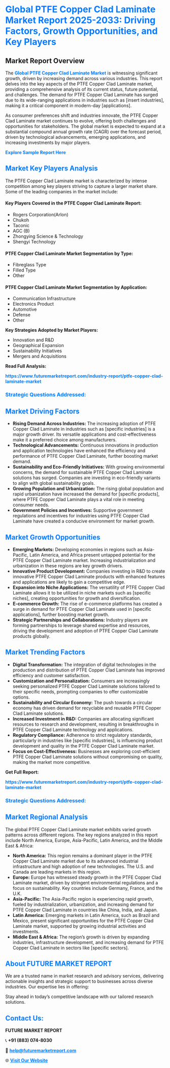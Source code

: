 <h1 style="color: #007BFF;">Global PTFE Copper Clad Laminate Market Report 2025-2033: Driving Factors, Growth Opportunities, and Key Players</h1>

<section id="overview">
<h2>Market Report Overview</h2>
<p>The <a href="https://www.futuremarketreport.com/industry-report/ptfe-copper-clad-laminate-market" style="color: #007BFF; text-decoration: none;"><strong>Global PTFE Copper Clad Laminate Market</strong></a> is witnessing significant growth, driven by increasing demand across various industries. This report delves into the key aspects of the PTFE Copper Clad Laminate market, providing a comprehensive analysis of its current status, future potential, and challenges. The demand for PTFE Copper Clad Laminate has surged due to its wide-ranging applications in industries such as [insert industries], making it a critical component in modern-day [applications].</p>
<p>As consumer preferences shift and industries innovate, the PTFE Copper Clad Laminate market continues to evolve, offering both challenges and opportunities for stakeholders. The global market is expected to expand at a substantial compound annual growth rate (CAGR) over the forecast period, driven by technological advancements, emerging applications, and increasing investments by major players.</p>
</section>

<section id="overview">
<p><a href="https://www.futuremarketreport.com/request-sample/reportId=114211" style="color: #007BFF; text-decoration: none;"><strong>Explore Sample Report Here</strong></a></p>
</section>

<section id="key-players">
<h2 style="color: #007BFF;">Market Key Players Analysis</h2>
<p>The PTFE Copper Clad Laminate market is characterized by intense competition among key players striving to capture a larger market share. Some of the leading companies in the market include:</p>
<h4>Key Players Covered in the PTFE Copper Clad Laminate Report:</h4>
<ul><li>Rogers Corporation(Arlon)</li><li>Chukoh</li><li>Taconic</li><li>AGC (B)</li><li>Zhongying Science &amp; Technology</li><li>Shengyi Technology</li></ul>
<h4>PTFE Copper Clad Laminate Market Segmentation by Type:</h4>
<ul><li>Fibreglass Type</li><li>Filled Type</li><li>Other</li></ul>

<h4>PTFE Copper Clad Laminate Market Segmentation by Application:</h4>
<ul><li>Communication Infrastructure</li><li>Electronics Product</li><li>Automotive</li><li>Defense</li><li>Other</li></ul>
<p><strong>Key Strategies Adopted by Market Players:</strong></p>
<ul>
<li>Innovation and R&D</li>
<li>Geographical Expansion</li>
<li>Sustainability Initiatives</li>
<li>Mergers and Acquisitions</li>
</ul>
</section>

<section>
<p><strong>Read Full Analysis: </strong></p><a href="https://www.futuremarketreport.com/industry-report/ptfe-copper-clad-laminate-market" style="color: #007BFF; text-decoration: none;"><strong>https://www.futuremarketreport.com/industry-report/ptfe-copper-clad-laminate-market</strong></a>
<h3 style="color: #007BFF;">Strategic Questions Addressed:</h3>
</section>

<section id="driving-factors">
<h2 style="color: #007BFF;">Market Driving Factors</h2>
<ul>
<li><strong>Rising Demand Across Industries:</strong> The increasing adoption of PTFE Copper Clad Laminate in industries such as [specific industries] is a major growth driver. Its versatile applications and cost-effectiveness make it a preferred choice among manufacturers.</li>
<li><strong>Technological Advancements:</strong> Continuous innovations in production and application technologies have enhanced the efficiency and performance of PTFE Copper Clad Laminate, further boosting market demand.</li>
<li><strong>Sustainability and Eco-Friendly Initiatives:</strong> With growing environmental concerns, the demand for sustainable PTFE Copper Clad Laminate solutions has surged. Companies are investing in eco-friendly variants to align with global sustainability goals.</li>
<li><strong>Growing Population and Urbanization:</strong> The rising global population and rapid urbanization have increased the demand for [specific products], where PTFE Copper Clad Laminate plays a vital role in meeting consumer needs.</li>
<li><strong>Government Policies and Incentives:</strong> Supportive government regulations and incentives for industries using PTFE Copper Clad Laminate have created a conducive environment for market growth.</li>
</ul>
</section>

<section id="growth-opportunities">
<h2 style="color: #007BFF;">Market Growth Opportunities</h2>
<ul>
<li><strong>Emerging Markets:</strong> Developing economies in regions such as Asia-Pacific, Latin America, and Africa present untapped potential for the PTFE Copper Clad Laminate market. Increasing industrialization and urbanization in these regions are key growth drivers.</li>
<li><strong>Innovative Product Development:</strong> Companies investing in R&D to create innovative PTFE Copper Clad Laminate products with enhanced features and applications are likely to gain a competitive edge.</li>
<li><strong>Expansion into Niche Applications:</strong> The versatility of PTFE Copper Clad Laminate allows it to be utilized in niche markets such as [specific niches], creating opportunities for growth and diversification.</li>
<li><strong>E-commerce Growth:</strong> The rise of e-commerce platforms has created a surge in demand for PTFE Copper Clad Laminate used in [specific applications], further boosting market growth.</li>
<li><strong>Strategic Partnerships and Collaborations:</strong> Industry players are forming partnerships to leverage shared expertise and resources, driving the development and adoption of PTFE Copper Clad Laminate products globally.</li>
</ul>
</section>

<section id="trending-factors">
<h2 style="color: #007BFF;">Market Trending Factors</h2>
<ul>
<li><strong>Digital Transformation:</strong> The integration of digital technologies in the production and distribution of PTFE Copper Clad Laminate has improved efficiency and customer satisfaction.</li>
<li><strong>Customization and Personalization:</strong> Consumers are increasingly seeking personalized PTFE Copper Clad Laminate solutions tailored to their specific needs, prompting companies to offer customizable options.</li>
<li><strong>Sustainability and Circular Economy:</strong> The push towards a circular economy has driven demand for recyclable and reusable PTFE Copper Clad Laminate solutions.</li>
<li><strong>Increased Investment in R&D:</strong> Companies are allocating significant resources to research and development, resulting in breakthroughs in PTFE Copper Clad Laminate technology and applications.</li>
<li><strong>Regulatory Compliance:</strong> Adherence to strict regulatory standards, particularly in industries like [specific industries], is influencing product development and quality in the PTFE Copper Clad Laminate market.</li>
<li><strong>Focus on Cost-Effectiveness:</strong> Businesses are exploring cost-efficient PTFE Copper Clad Laminate solutions without compromising on quality, making the market more competitive.</li>
</ul>
</section>

<section>
<p><strong>Get Full Report: </strong></p><a href="https://www.futuremarketreport.com/industry-report/ptfe-copper-clad-laminate-market" style="color: #007BFF; text-decoration: none;"><strong>https://www.futuremarketreport.com/industry-report/ptfe-copper-clad-laminate-market</strong></a>
<h3 style="color: #007BFF;">Strategic Questions Addressed:</h3>
</section>


<section id="regional-analysis">
<h2 style="color: #007BFF;">Market Regional Analysis</h2>
<p>The global PTFE Copper Clad Laminate market exhibits varied growth patterns across different regions. The key regions analyzed in this report include North America, Europe, Asia-Pacific, Latin America, and the Middle East & Africa:</p>
<ul>
<li><strong>North America:</strong> This region remains a dominant player in the PTFE Copper Clad Laminate market due to its advanced industrial infrastructure and high adoption of new technologies. The U.S. and Canada are leading markets in this region.</li>
<li><strong>Europe:</strong> Europe has witnessed steady growth in the PTFE Copper Clad Laminate market, driven by stringent environmental regulations and a focus on sustainability. Key countries include Germany, France, and the U.K.</li>
<li><strong>Asia-Pacific:</strong> The Asia-Pacific region is experiencing rapid growth, fueled by industrialization, urbanization, and increasing demand for PTFE Copper Clad Laminate in countries like China, India, and Japan.</li>
<li><strong>Latin America:</strong> Emerging markets in Latin America, such as Brazil and Mexico, present significant opportunities for the PTFE Copper Clad Laminate market, supported by growing industrial activities and investments.</li>
<li><strong>Middle East & Africa:</strong> The region’s growth is driven by expanding industries, infrastructure development, and increasing demand for PTFE Copper Clad Laminate in sectors like [specific sectors].</li>
</ul>
</section>

<footer>
<h2 style="color: #007BFF;">About FUTURE MARKET REPORT</h2>
<p>We are a trusted name in market research and advisory services, delivering actionable insights and strategic support to businesses across diverse industries. Our expertise lies in offering:</p>

<p>Stay ahead in today’s competitive landscape with our tailored research solutions.</p>

<h2 style="color: #007BFF;">Contact Us:</h2>
<p><strong>FUTURE MARKET REPORT</strong></p>
<p>📞 <strong>+91 (883) 074-8030</strong></p>
<p>📧 <strong><a href="mailto:help@futuremarketreport.com" style="color: #007BFF;">help@futuremarketreport.com</a></strong></p>
<p>🌐 <strong><a href="https://www.futuremarketreport.com/" style="color: #007BFF;">Visit Our Website</a></strong></p>
</footer>